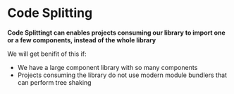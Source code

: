 # Code Splitting
**Code Splittingt can enables projects consuming our library to import one or a few components, instead of the whole library**

We will get benifit of this if:
* We have a large component library with so many components
* Projects consuming the library do not use modern module bundlers that can perform tree shaking

